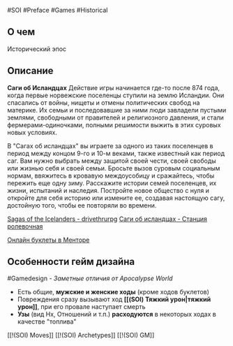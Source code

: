 #SOI #Preface #Games #Historical

## О чем
Исторический эпос

## Описание
**Саги об Исландцах**
Действие игры начинается где-то после 874 года, когда первые норвежские поселенцы ступили на землю Исландии. Они спасались от войны, нищеты и отмены политических свобод на материке. Их семьи и последовавшие за ними люди завладели пустыми землями, свободными от правителей и религиозного давления, и стали фермерами-одиночками, полными решимости выжить в этих суровых новых условиях.

В "Сагах об исландцах" вы играете за одного из таких поселенцев в период между концом 9-го и 10-м веками, также известный как период саг. Вам нужно выбрать между защитой своей чести, своей свободы или жизнью себя и своей семьи. Бросьте вызов суровым социальным нормам, ввяжитесь в кровавую междоусобицу и сражайтесь, чтобы пережить еще одну зиму. Расскажите истории семей поселенцев, их жизни, испытаний и наследия. Постройте новое общество с нуля и откройте для себя историю или измените ее, создавая настоящую сагу, достойную того, чтобы ее повторяли во времени.

[Sagas of the Icelanders - drivethrurpg](https://preview.drivethrurpg.com/en/product/254224/Sagas-of-the-Icelanders)
[Саги об исландцах - Станция ролевочная](https://rpgbook.ru/STSI01)

[Онлайн буклеты в Менторе](https://pbta.gmentor.ru/v5ee3bf8637a83df0eb81a6fad58809b4)


## Особенности гейм дизайна
#Gamedesign *- Заметные отличия от Apocalypse World*

- Есть общие, **мужские и женские ходы** (кроме ходов буклетов)
- Повреждения сразу вызывают ход **[[(SOI) Тяжкий урон|тяжкий урон]]**, при его провале наступает смерть
- **Узы** (вид Hx, Отношений и т.п.) **расходуются** в некоторых ходах в качестве "топлива"

[[!(SOI) Moves]]
[[!(SOI) Archetypes]]
[[!(SOI) GM]]